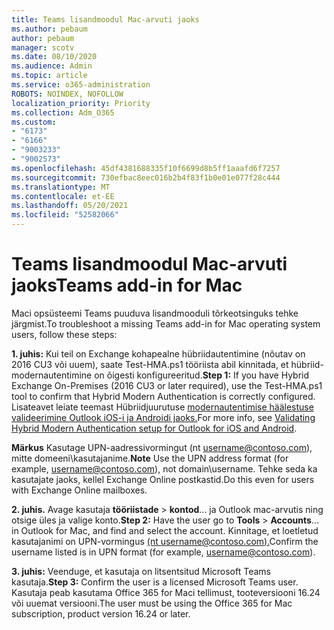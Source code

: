 ```yaml
---
title: Teams lisandmoodul Mac-arvuti jaoks
ms.author: pebaum
author: pebaum
manager: scotv
ms.date: 08/10/2020
ms.audience: Admin
ms.topic: article
ms.service: o365-administration
ROBOTS: NOINDEX, NOFOLLOW
localization_priority: Priority
ms.collection: Adm_O365
ms.custom:
- "6173"
- "6166"
- "9003233"
- "9002573"
ms.openlocfilehash: 45df4381688335f10f6699d8b5ff1aaafd6f7257
ms.sourcegitcommit: 730efbac8eec016b2b4f83f1b0e01e077f28c444
ms.translationtype: MT
ms.contentlocale: et-EE
ms.lasthandoff: 05/20/2021
ms.locfileid: "52582066"
---
```

# <a name="teams-add-in-for-mac"></a><span data-ttu-id="12c2a-102">Teams lisandmoodul Mac-arvuti jaoks</span><span class="sxs-lookup"><span data-stu-id="12c2a-102">Teams add-in for Mac</span></span>

<span data-ttu-id="12c2a-103">Maci opsüsteemi Teams puuduva lisandmooduli tõrkeotsinguks tehke järgmist.</span><span class="sxs-lookup"><span data-stu-id="12c2a-103">To troubleshoot a missing Teams add-in for Mac operating system users, follow these steps:</span></span>

<span data-ttu-id="12c2a-104">**1. juhis:** Kui teil on Exchange kohapealne hübriidautentimine (nõutav on 2016 CU3 või uuem), saate Test-HMA.ps1 tööriista abil kinnitada, et hübriid-modernautentimine on õigesti konfigureeritud.</span><span class="sxs-lookup"><span data-stu-id="12c2a-104">**Step 1:** If you have Hybrid Exchange On-Premises (2016 CU3 or later required), use the Test-HMA.ps1 tool to confirm that Hybrid Modern Authentication is correctly configured.</span></span> <span data-ttu-id="12c2a-105">Lisateavet leiate teemast Hübriidjuurutuse [modernautentimise häälestuse valideerimine Outlook iOS-i ja Androidi jaoks.](https://aka.ms/TestHMAEAS)</span><span class="sxs-lookup"><span data-stu-id="12c2a-105">For more info, see [Validating Hybrid Modern Authentication setup for Outlook for iOS and Android](https://aka.ms/TestHMAEAS).</span></span>  

<span data-ttu-id="12c2a-106">**Märkus** Kasutage UPN-aadressivormingut (nt [username@contoso.com](mailto:username@contoso.com)), mitte domeeni\kasutajanime.</span><span class="sxs-lookup"><span data-stu-id="12c2a-106">**Note** Use the UPN address format (for example, [username@contoso.com](mailto:username@contoso.com)), not domain\username.</span></span> <span data-ttu-id="12c2a-107">Tehke seda ka kasutajate jaoks, kellel Exchange Online postkastid.</span><span class="sxs-lookup"><span data-stu-id="12c2a-107">Do this even for users with Exchange Online mailboxes.</span></span>

<span data-ttu-id="12c2a-108">**2. juhis.** Avage kasutaja **tööriistade**  >  **kontod**... ja Outlook mac-arvutis ning otsige üles ja valige konto.</span><span class="sxs-lookup"><span data-stu-id="12c2a-108">**Step 2:** Have the user go to **Tools** > **Accounts**... in Outlook for Mac, and find and select the account.</span></span> <span data-ttu-id="12c2a-109">Kinnitage, et loetletud kasutajanimi on UPN-vormingus [(nt username@contoso.com).](mailto:username@contoso.com)</span><span class="sxs-lookup"><span data-stu-id="12c2a-109">Confirm the username listed is in UPN format (for example, [username@contoso.com](mailto:username@contoso.com)).</span></span>

<span data-ttu-id="12c2a-110">**3. juhis:** Veenduge, et kasutaja on litsentsitud Microsoft Teams kasutaja.</span><span class="sxs-lookup"><span data-stu-id="12c2a-110">**Step 3:** Confirm the user is a licensed Microsoft Teams user.</span></span> <span data-ttu-id="12c2a-111">Kasutaja peab kasutama Office 365 for Maci tellimust, tooteversiooni 16.24 või uuemat versiooni.</span><span class="sxs-lookup"><span data-stu-id="12c2a-111">The user must be using the Office 365 for Mac subscription, product version 16.24 or later.</span></span>